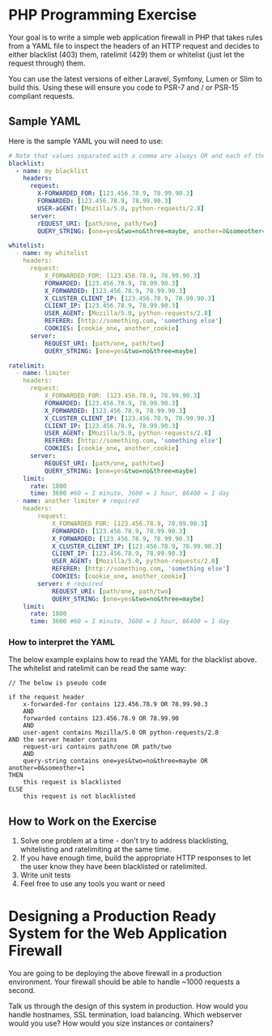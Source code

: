 # PHP Programming Exercise

Your goal is to write a simple web application firewall in PHP that takes rules from a YAML file to 
inspect the headers of an HTTP request and decides to either blacklist (403) them, ratelimit (429) them 
or whitelist (just let the request through) them.

You can use the latest versions of either Laravel, Symfony, Lumen or Slim to build this. Using these will 
ensure you code to PSR-7 and / or PSR-15 compliant requests.

## Sample YAML
Here is the sample YAML you will need to use:

```yaml
# Note that values separated with a comma are always OR and each of the global keys are always AND
blacklist:
  - name: my blacklist
    headers:
      request: 
        X-FORWARDED_FOR: [123.456.78.9, 78.99.90.3]
        FORWARDED: [123.456.78.9, 78.99.90.3]
        USER-aGENT: [Mozilla/5.0, python-requests/2.8]
      server: 
        rEQUEST_URI: [path/one, path/two]
        QUERY_STRING: [one=yes&two=no&three=maybe, another=0&someother=1]

whitelist:
  - name: my whitelist
    headers: 
      request:
          X_FORWARDED_FOR: [123.456.78.9, 78.99.90.3]
          FORWARDED: [123.456.78.9, 78.99.90.3]
          X_FORWARDED: [123.456.78.9, 78.99.90.3]
          X_CLUSTER_CLIENT_IP: [123.456.78.9, 78.99.90.3]
          CLIENT_IP: [123.456.78.9, 78.99.90.3]
          USER_AGENT: [Mozilla/5.0, python-requests/2.8]
          REFERER: [http://something.com, 'something else']
          COOKIES: [cookie_one, another_cookie]
      server: 
          REQUEST_URI: [path/one, path/two]
          QUERY_STRING: [one=yes&two=no&three=maybe]

ratelimit:
  - name: limiter 
    headers: 
      request: 
          X_FORWARDED_FOR: [123.456.78.9, 78.99.90.3]
          FORWARDED: [123.456.78.9, 78.99.90.3]
          X_FORWARDED: [123.456.78.9, 78.99.90.3]
          X_CLUSTER_CLIENT_IP: [123.456.78.9, 78.99.90.3]
          CLIENT_IP: [123.456.78.9, 78.99.90.3]
          USER_AGENT: [Mozilla/5.0, python-requests/2.8]
          REFERER: [http://something.com, 'something else']
          COOKIES: [cookie_one, another_cookie]
      server:
          REQUEST_URI: [path/one, path/two]
          QUERY_STRING: [one=yes&two=no&three=maybe]
    limit:
      rate: 1000
      time: 3600 #60 = 1 minute, 3600 = 1 hour, 86400 = 1 day
  - name: another limiter # required
    headers: 
        request:
            X_FORWARDED_FOR: [123.456.78.9, 78.99.90.3]
            FORWARDED: [123.456.78.9, 78.99.90.3]
            X_FORWARDED: [123.456.78.9, 78.99.90.3]
            X_CLUSTER_CLIENT_IP: [123.456.78.9, 78.99.90.3]
            CLIENT_IP: [123.456.78.9, 78.99.90.3]
            USER_AGENT: [Mozilla/5.0, python-requests/2.8]
            REFERER: [http://something.com, 'something else']
            COOKIES: [cookie_one, another_cookie]
        server: # required
            REQUEST_URI: [path/one, path/two]
            QUERY_STRING: [one=yes&two=no&three=maybe]
    limit:
      rate: 1000
      time: 3600 #60 = 1 minute, 3600 = 1 hour, 86400 = 1 day
```

### How to interpret the YAML
The below example explains how to read the YAML for the blacklist above. The whitelist and ratelimit can 
be read the same way:

```
// The below is pseudo code

if the request header
    x-forwarded-for contains 123.456.78.9 OR 78.99.90.3
    AND
    forwarded contains 123.456.78.9 OR 78.99.90
    AND
    user-agent contains Mozilla/5.0 OR python-requests/2.8
AND the server header contains
    request-uri contains path/one OR path/two
    AND
    query-string contains one=yes&two=no&three=maybe OR another=0&someother=1
THEN
    this request is blacklisted
ELSE
    this request is not blacklisted
```

## How to Work on the Exercise

1. Solve one problem at a time - don't try to address blacklisting, whitelisting and ratelimiting at the same time.
2. If you have enough time, build the appropriate HTTP responses to let the user know they have been blacklisted or ratelimited.
3. Write unit tests
4. Feel free to use any tools you want or need

# Designing a Production Ready System for the Web Application Firewall
You are going to be deploying the above firewall in a production environment. Your firewall  should be able to handle ~1000 requests a second.

Talk us through the design of this system in production. How would you handle hostnames, SSL termination, load balancing. Which webserver would you use? How would you size instances or containers?
